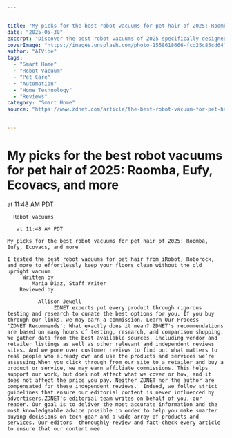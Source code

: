```yaml
---


title: "My picks for the best robot vacuums for pet hair of 2025: Roomba, Eufy, Ecovacs, and more"
date: "2025-05-30"
excerpt: "Discover the best robot vacuums of 2025 specifically designed for pet hair removal. Our comprehensive review covers top models from Roomba, Eufy, Ecovacs, and more."
coverImage: "https://images.unsplash.com/photo-1558618666-fcd25c85cd64?w=800&h=400&fit=crop&auto=format"
author: "AIVibe"
tags:
  - "Smart Home"
  - "Robot Vacuum"
  - "Pet Care"
  - "Automation"
  - "Home Technology"
  - "Reviews"
category: "Smart Home"
source: "https://www.zdnet.com/article/the-best-robot-vacuum-for-pet-hair/"


---
```


# My picks for the best robot vacuums for pet hair of 2025: Roomba, Eufy, Ecovacs, and more

at 11:48 AM PDT

      Robot vacuums
     
       at 11:48 AM PDT
      
    My picks for the best robot vacuums for pet hair of 2025: Roomba, Eufy, Ecovacs, and more
          
    I tested the best robot vacuums for pet hair from iRobot, Roborock, and more to effortlessly keep your floors clean without the old upright vacuum.
         Written by 
            Maria Diaz, Staff Writer            
        Reviewed by
        
              Allison Jewell
                   ZDNET experts put every product through rigorous testing and research to curate the best options for you. If you buy through our links, we may earn a commission. Learn Our Process   'ZDNET Recommends': What exactly does it mean? ZDNET's recommendations are based on many hours of testing, research, and comparison shopping. We gather data from the best available sources, including vendor and retailer listings as well as other relevant and independent reviews sites. And we pore over customer reviews to find out what matters to real people who already own and use the products and services we’re assessing.When you click through from our site to a retailer and buy a product or service, we may earn affiliate commissions. This helps support our work, but does not affect what we cover or how, and it does not affect the price you pay. Neither ZDNET nor the author are compensated for these independent reviews.  Indeed, we follow strict guidelines that ensure our editorial content is never influenced by advertisers.ZDNET's editorial team writes on behalf of you, our reader. Our goal is to deliver the most accurate information and the most knowledgeable advice possible in order to help you make smarter buying decisions on tech gear and a wide array of products and services. Our editors  thoroughly review and fact-check every article to ensure that our content mee
